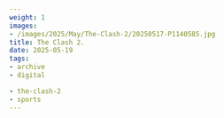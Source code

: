 ```yaml
---
weight: 1
images:
- /images/2025/May/The-Clash-2/20250517-P1140585.jpg
title: The Clash 2.
date: 2025-05-19
tags:
- archive
- digital

- the-clash-2
- sports
---
```


